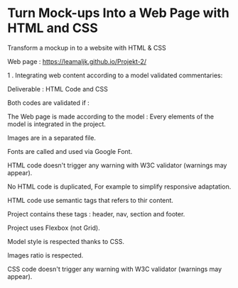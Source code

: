 # Turn Mock-ups Into a Web Page with HTML and CSS

Transform a mockup in to a website with HTML & CSS

Web page : https://leamaljk.github.io/Projekt-2/

1 . Integrating web content according to a model
 validated
commentaries:

Deliverable : HTML Code and CSS

Both codes are validated if :

 The Web page is made according to the model : Every elements of the model is integrated in the project.

 Images are in a separated file.

 Fonts are called and used via Google Font.

 HTML code doesn't trigger any warning with W3C validator (warnings may appear).

 No HTML code is duplicated, For example to simplify responsive adaptation.

 HTML code use semantic tags that refers to thir content.

 Project contains these tags : header, nav, section and footer.

 Project uses Flexbox (not Grid).

 Model style is respected thanks to CSS.

 Images ratio is respected.

 CSS code doesn't trigger any warning with W3C validator (warnings may appear).
